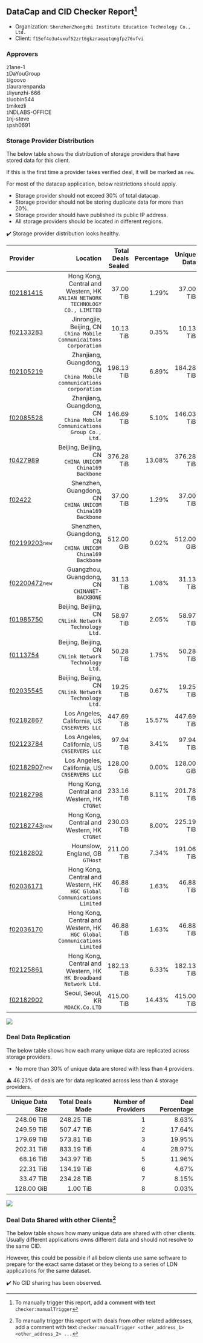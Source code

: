 ## DataCap and CID Checker Report[^1]
 - Organization: `ShenzhenZhongzhi Institute Education Technology Co., Ltd.`
 - Client: `f15ef4o3u4vxuf52zrt6gkzraeaqtqngfpz76vfvi`
### Approvers
`2`1ane-1<br/>`1`DaYouGroup<br/>`1`igoovo<br/>`1`laurarenpanda<br/>`1`liyunzhi-666<br/>`1`luobin544<br/>`1`mikezli<br/>`1`NDLABS-OFFICE<br/>`1`nj-steve<br/>`1`psh0691

### Storage Provider Distribution
The below table shows the distribution of storage providers that have stored data for this client.

If this is the first time a provider takes verified deal, it will be marked as `new`.

For most of the datacap application, below restrictions should apply.
 - Storage provider should not exceed 30% of total datacap.
 - Storage provider should not be storing duplicate data for more than 20%.
 - Storage provider should have published its public IP address.
 - All storage providers should be located in different regions.

✔️ Storage provider distribution looks healthy.

| Provider                                                    |                                                                        Location | Total Deals Sealed | Percentage | Unique Data | Duplicate Deals |
| :---------------------------------------------------------- | ------------------------------------------------------------------------------: | -----------------: | ---------: | ----------: | --------------: |
| [f02181415](https://filfox.info/en/address/f02181415)       | Hong Kong, Central and Western, HK<br/>`ANLIAN NETWORK TECHNOLOGY CO., LIMITED` |          37.00 TiB |      1.29% |   37.00 TiB |           0.00% |
| [f02133283](https://filfox.info/en/address/f02133283)       |           Jinrongjie, Beijing, CN<br/>`China Mobile Communicaitons Corporation` |          10.13 TiB |      0.35% |   10.13 TiB |           0.00% |
| [f02105219](https://filfox.info/en/address/f02105219)       |          Zhanjiang, Guangdong, CN<br/>`China Mobile communications corporation` |         198.13 TiB |      6.89% |  184.28 TiB |           6.99% |
| [f02085528](https://filfox.info/en/address/f02085528)       |      Zhanjiang, Guangdong, CN<br/>`China Mobile Communications Group Co., Ltd.` |         146.69 TiB |      5.10% |  146.03 TiB |           0.45% |
| [f0427989](https://filfox.info/en/address/f0427989)         |                       Beijing, Beijing, CN<br/>`CHINA UNICOM China169 Backbone` |         376.28 TiB |     13.08% |  376.28 TiB |           0.00% |
| [f02422](https://filfox.info/en/address/f02422)             |                    Shenzhen, Guangdong, CN<br/>`CHINA UNICOM China169 Backbone` |          37.00 TiB |      1.29% |   37.00 TiB |           0.00% |
| [f02199203](https://filfox.info/en/address/f02199203)`new`  |                    Shenzhen, Guangdong, CN<br/>`CHINA UNICOM China169 Backbone` |         512.00 GiB |      0.02% |  512.00 GiB |           0.00% |
| [f02200472](https://filfox.info/en/address/f02200472)`new`  |                                Guangzhou, Guangdong, CN<br/>`CHINANET-BACKBONE` |          31.13 TiB |      1.08% |   31.13 TiB |           0.00% |
| [f01985750](https://filfox.info/en/address/f01985750)       |                       Beijing, Beijing, CN<br/>`CNLink Network Technology Ltd.` |          58.97 TiB |      2.05% |   58.97 TiB |           0.00% |
| [f0113754](https://filfox.info/en/address/f0113754)         |                       Beijing, Beijing, CN<br/>`CNLink Network Technology Ltd.` |          50.28 TiB |      1.75% |   50.28 TiB |           0.00% |
| [f02035545](https://filfox.info/en/address/f02035545)       |                       Beijing, Beijing, CN<br/>`CNLink Network Technology Ltd.` |          19.25 TiB |      0.67% |   19.25 TiB |           0.00% |
| [f02182867](https://filfox.info/en/address/f02182867)       |                                 Los Angeles, California, US<br/>`CNSERVERS LLC` |         447.69 TiB |     15.57% |  447.69 TiB |           0.00% |
| [f02123784](https://filfox.info/en/address/f02123784)       |                                 Los Angeles, California, US<br/>`CNSERVERS LLC` |          97.94 TiB |      3.41% |   97.94 TiB |           0.00% |
| [f02182907](https://filfox.info/en/address/f02182907)`new`  |                                 Los Angeles, California, US<br/>`CNSERVERS LLC` |         128.00 GiB |      0.00% |  128.00 GiB |           0.00% |
| [f02182798](https://filfox.info/en/address/f02182798)       |                                 Hong Kong, Central and Western, HK<br/>`CTGNet` |         233.16 TiB |      8.11% |  201.78 TiB |          13.46% |
| [f02182743](https://filfox.info/en/address/f02182743)`new`  |                                 Hong Kong, Central and Western, HK<br/>`CTGNet` |         230.03 TiB |      8.00% |  225.19 TiB |           2.11% |
| [f02182802](https://filfox.info/en/address/f02182802)       |                                              Hounslow, England, GB<br/>`GTHost` |         211.00 TiB |      7.34% |  191.06 TiB |           9.45% |
| [f02036171](https://filfox.info/en/address/f02036171)       |      Hong Kong, Central and Western, HK<br/>`HGC Global Communications Limited` |          46.88 TiB |      1.63% |   46.88 TiB |           0.00% |
| [f02036170](https://filfox.info/en/address/f02036170)       |      Hong Kong, Central and Western, HK<br/>`HGC Global Communications Limited` |          46.88 TiB |      1.63% |   46.88 TiB |           0.00% |
| [f02125861](https://filfox.info/en/address/f02125861)       |              Hong Kong, Central and Western, HK<br/>`HK Broadband Network Ltd.` |         182.13 TiB |      6.33% |  182.13 TiB |           0.00% |
| [f02182902](https://filfox.info/en/address/f02182902)       |                                             Seoul, Seoul, KR<br/>`MOACK.Co.LTD` |         415.00 TiB |     14.43% |  415.00 TiB |           0.00% |

<img src="https://raw.githubusercontent.com/data-preservation-programs/filplus-checker-assets/main/filecoin-project/filecoin-plus-large-datasets/issues/1903/1685537169994.png"/>

### Deal Data Replication
The below table shows how each many unique data are replicated across storage providers.

- No more than 30% of unique data are stored with less than 4 providers.

⚠️ 46.23% of deals are for data replicated across less than 4 storage providers.

| Unique Data Size | Total Deals Made | Number of Providers | Deal Percentage |
| ---------------: | ---------------: | ------------------: | --------------: |
|       248.06 TiB |       248.25 TiB |                   1 |           8.63% |
|       249.59 TiB |       507.47 TiB |                   2 |          17.64% |
|       179.69 TiB |       573.81 TiB |                   3 |          19.95% |
|       202.31 TiB |       833.19 TiB |                   4 |          28.97% |
|        68.16 TiB |       343.97 TiB |                   5 |          11.96% |
|        22.31 TiB |       134.19 TiB |                   6 |           4.67% |
|        33.47 TiB |       234.28 TiB |                   7 |           8.15% |
|       128.00 GiB |         1.00 TiB |                   8 |           0.03% |

<img src="https://raw.githubusercontent.com/data-preservation-programs/filplus-checker-assets/main/filecoin-project/filecoin-plus-large-datasets/issues/1903/1685537170648.png"/>

### Deal Data Shared with other Clients[^3]
The below table shows how many unique data are shared with other clients.
Usually different applications owns different data and should not resolve to the same CID.

However, this could be possible if all below clients use same software to prepare for the exact same dataset or they belong to a series of LDN applications for the same dataset.

✔️ No CID sharing has been observed.

[^1]: To manually trigger this report, add a comment with text `checker:manualTrigger`

[^2]: Deals from those addresses are combined into this report as they are specified with `checker:manualTrigger`

[^3]: To manually trigger this report with deals from other related addresses, add a comment with text `checker:manualTrigger <other_address_1> <other_address_2> ...`
